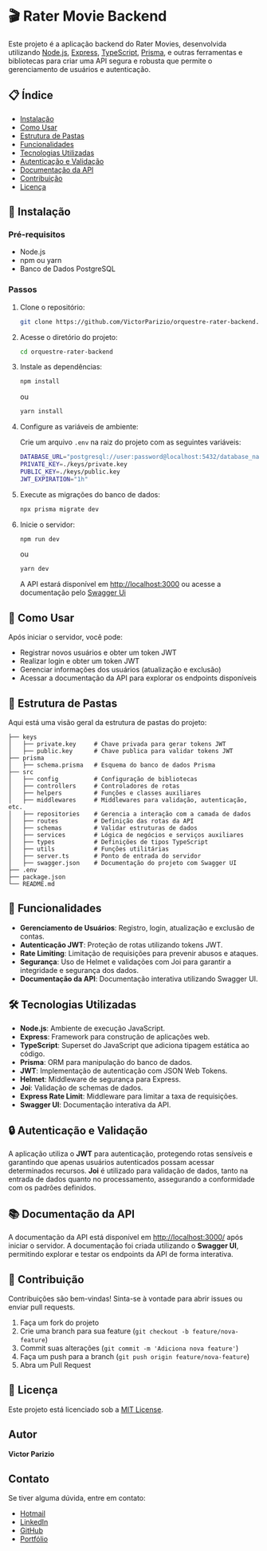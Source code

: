 # 🎬 Rater Movie Backend

Este projeto é a aplicação backend do Rater Movies, desenvolvida utilizando [Node.js](https://nodejs.org/), [Express](https://expressjs.com/), [TypeScript](https://www.typescriptlang.org/), [Prisma](https://www.prisma.io/), e outras ferramentas e bibliotecas para criar uma API segura e robusta que permite o gerenciamento de usuários e autenticação.

## 📋 Índice

- [Instalação](#instalação)
- [Como Usar](#como-usar)
- [Estrutura de Pastas](#estrutura-de-pastas)
- [Funcionalidades](#funcionalidades)
- [Tecnologias Utilizadas](#tecnologias-utilizadas)
- [Autenticação e Validação](#autenticação-e-validação)
- [Documentação da API](#documentação-da-api)
- [Contribuição](#contribuição)
- [Licença](#licença)

## 🚀 Instalação

### Pré-requisitos

- Node.js
- npm ou yarn
- Banco de Dados PostgreSQL

### Passos

1. Clone o repositório:

   ```bash
   git clone https://github.com/VictorParizio/orquestre-rater-backend.git
   ```

2. Acesse o diretório do projeto:

   ```bash
   cd orquestre-rater-backend
   ```

3. Instale as dependências:

   ```bash
   npm install
   ```

   ou

   ```bash
   yarn install
   ```

4. Configure as variáveis de ambiente:

   Crie um arquivo `.env` na raiz do projeto com as seguintes variáveis:

   ```bash
   DATABASE_URL="postgresql://user:password@localhost:5432/database_name"
   PRIVATE_KEY=./keys/private.key
   PUBLIC_KEY=./keys/public.key
   JWT_EXPIRATION="1h"
   ```

5. Execute as migrações do banco de dados:

   ```bash
   npx prisma migrate dev
   ```

6. Inicie o servidor:

   ```bash
   npm run dev
   ```

   ou

   ```bash
   yarn dev
   ```

   A API estará disponível em [http://localhost:3000](http://localhost:3000) ou acesse a documentação pelo [Swagger Ui](https://orquestre-rater-production.up.railway.app/)

## 📖 Como Usar

Após iniciar o servidor, você pode:

- Registrar novos usuários e obter um token JWT
- Realizar login e obter um token JWT
- Gerenciar informações dos usuários (atualização e exclusão)
- Acessar a documentação da API para explorar os endpoints disponíveis

## 📁 Estrutura de Pastas

Aqui está uma visão geral da estrutura de pastas do projeto:

```
├── keys
│   ├── private.key     # Chave privada para gerar tokens JWT
│   ├── public.key      # Chave publica para validar tokens JWT
├── prisma
│   ├── schema.prisma   # Esquema do banco de dados Prisma
├── src
│   ├── config          # Configuração de bibliotecas
│   ├── controllers     # Controladores de rotas
│   ├── helpers         # Funções e classes auxiliares
│   ├── middlewares     # Middlewares para validação, autenticação, etc.
│   ├── repositories    # Gerencia a interação com a camada de dados
│   ├── routes          # Definição das rotas da API
│   ├── schemas         # Validar estruturas de dados 
│   ├── services        # Lógica de negócios e serviços auxiliares
│   ├── types           # Definições de tipos TypeScript
│   ├── utils           # Funções utilitárias
│   ├── server.ts       # Ponto de entrada do servidor
│   ├── swagger.json    # Documentação do projeto com Swagger UI
├── .env
├── package.json
└── README.md
```

## 🌟 Funcionalidades

- **Gerenciamento de Usuários**: Registro, login, atualização e exclusão de contas.
- **Autenticação JWT**: Proteção de rotas utilizando tokens JWT.
- **Rate Limiting**: Limitação de requisições para prevenir abusos e ataques.
- **Segurança**: Uso de Helmet e validações com Joi para garantir a integridade e segurança dos dados.
- **Documentação da API**: Documentação interativa utilizando Swagger UI.

## 🛠️ Tecnologias Utilizadas

- **Node.js**: Ambiente de execução JavaScript.
- **Express**: Framework para construção de aplicações web.
- **TypeScript**: Superset do JavaScript que adiciona tipagem estática ao código.
- **Prisma**: ORM para manipulação do banco de dados.
- **JWT**: Implementação de autenticação com JSON Web Tokens.
- **Helmet**: Middleware de segurança para Express.
- **Joi**: Validação de schemas de dados.
- **Express Rate Limit**: Middleware para limitar a taxa de requisições.
- **Swagger UI**: Documentação interativa da API.

## 🔒 Autenticação e Validação

A aplicação utiliza o **JWT** para autenticação, protegendo rotas sensíveis e garantindo que apenas usuários autenticados possam acessar determinados recursos. **Joi** é utilizado para validação de dados, tanto na entrada de dados quanto no processamento, assegurando a conformidade com os padrões definidos.

## 📚 Documentação da API

A documentação da API está disponível em [http://localhost:3000/](http://localhost:3000/) após iniciar o servidor. A documentação foi criada utilizando o **Swagger UI**, permitindo explorar e testar os endpoints da API de forma interativa.

## 🤝 Contribuição

Contribuições são bem-vindas! Sinta-se à vontade para abrir issues ou enviar pull requests.

1. Faça um fork do projeto
2. Crie uma branch para sua feature (`git checkout -b feature/nova-feature`)
3. Commit suas alterações (`git commit -m 'Adiciona nova feature'`)
4. Faça um push para a branch (`git push origin feature/nova-feature`)
5. Abra um Pull Request

## 📄 Licença

Este projeto está licenciado sob a [MIT License](LICENSE).

## Autor

**Victor Parizio**

## Contato

Se tiver alguma dúvida, entre em contato:

- [Hotmail](victorparizio@hotmail.com)
- [LinkedIn](https://www.linkedin.com/in/victorpariziobackend/)
- [GitHub](https://github.com/VictorParizio)
- [Portfólio](https://portfolio-victor-parizio.vercel.app/)
